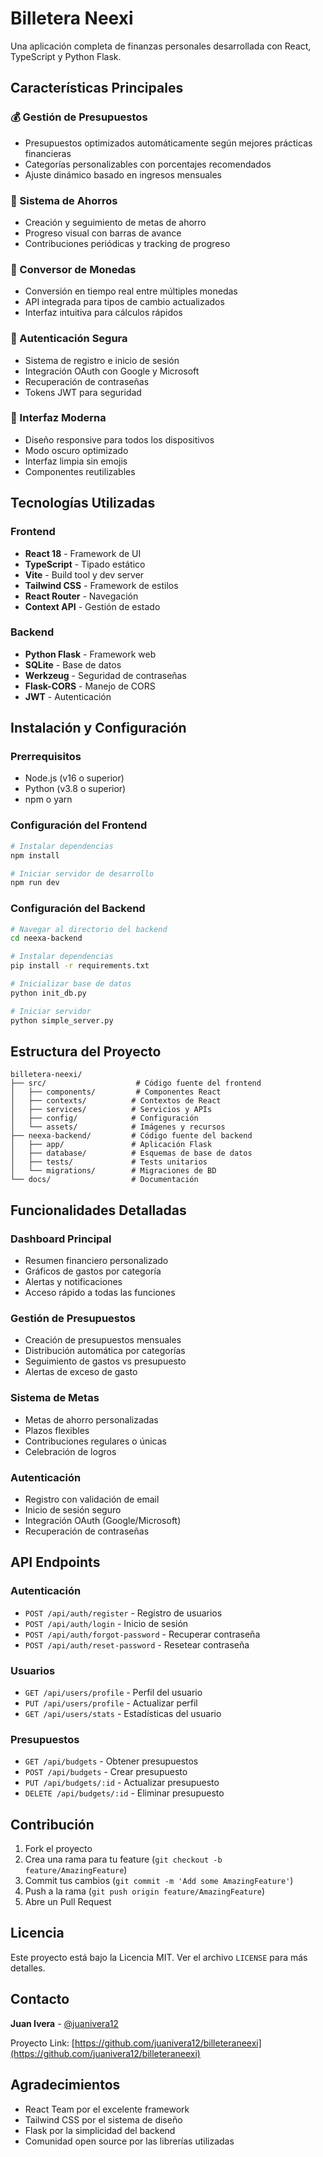# Billetera Neexi

Una aplicación completa de finanzas personales desarrollada con React, TypeScript y Python Flask.

## Características Principales

### 💰 Gestión de Presupuestos
- Presupuestos optimizados automáticamente según mejores prácticas financieras
- Categorías personalizables con porcentajes recomendados
- Ajuste dinámico basado en ingresos mensuales

### 🎯 Sistema de Ahorros
- Creación y seguimiento de metas de ahorro
- Progreso visual con barras de avance
- Contribuciones periódicas y tracking de progreso

### 💱 Conversor de Monedas
- Conversión en tiempo real entre múltiples monedas
- API integrada para tipos de cambio actualizados
- Interfaz intuitiva para cálculos rápidos

### 🔐 Autenticación Segura
- Sistema de registro e inicio de sesión
- Integración OAuth con Google y Microsoft
- Recuperación de contraseñas
- Tokens JWT para seguridad

### 🎨 Interfaz Moderna
- Diseño responsive para todos los dispositivos
- Modo oscuro optimizado
- Interfaz limpia sin emojis
- Componentes reutilizables

## Tecnologías Utilizadas

### Frontend
- **React 18** - Framework de UI
- **TypeScript** - Tipado estático
- **Vite** - Build tool y dev server
- **Tailwind CSS** - Framework de estilos
- **React Router** - Navegación
- **Context API** - Gestión de estado

### Backend
- **Python Flask** - Framework web
- **SQLite** - Base de datos
- **Werkzeug** - Seguridad de contraseñas
- **Flask-CORS** - Manejo de CORS
- **JWT** - Autenticación

## Instalación y Configuración

### Prerrequisitos
- Node.js (v16 o superior)
- Python (v3.8 o superior)
- npm o yarn

### Configuración del Frontend

```bash
# Instalar dependencias
npm install

# Iniciar servidor de desarrollo
npm run dev
```

### Configuración del Backend

```bash
# Navegar al directorio del backend
cd neexa-backend

# Instalar dependencias
pip install -r requirements.txt

# Inicializar base de datos
python init_db.py

# Iniciar servidor
python simple_server.py
```

## Estructura del Proyecto

```
billetera-neexi/
├── src/                    # Código fuente del frontend
│   ├── components/         # Componentes React
│   ├── contexts/          # Contextos de React
│   ├── services/          # Servicios y APIs
│   ├── config/            # Configuración
│   └── assets/            # Imágenes y recursos
├── neexa-backend/         # Código fuente del backend
│   ├── app/               # Aplicación Flask
│   ├── database/          # Esquemas de base de datos
│   ├── tests/             # Tests unitarios
│   └── migrations/        # Migraciones de BD
└── docs/                  # Documentación
```

## Funcionalidades Detalladas

### Dashboard Principal
- Resumen financiero personalizado
- Gráficos de gastos por categoría
- Alertas y notificaciones
- Acceso rápido a todas las funciones

### Gestión de Presupuestos
- Creación de presupuestos mensuales
- Distribución automática por categorías
- Seguimiento de gastos vs presupuesto
- Alertas de exceso de gasto

### Sistema de Metas
- Metas de ahorro personalizadas
- Plazos flexibles
- Contribuciones regulares o únicas
- Celebración de logros

### Autenticación
- Registro con validación de email
- Inicio de sesión seguro
- Integración OAuth (Google/Microsoft)
- Recuperación de contraseñas

## API Endpoints

### Autenticación
- `POST /api/auth/register` - Registro de usuarios
- `POST /api/auth/login` - Inicio de sesión
- `POST /api/auth/forgot-password` - Recuperar contraseña
- `POST /api/auth/reset-password` - Resetear contraseña

### Usuarios
- `GET /api/users/profile` - Perfil del usuario
- `PUT /api/users/profile` - Actualizar perfil
- `GET /api/users/stats` - Estadísticas del usuario

### Presupuestos
- `GET /api/budgets` - Obtener presupuestos
- `POST /api/budgets` - Crear presupuesto
- `PUT /api/budgets/:id` - Actualizar presupuesto
- `DELETE /api/budgets/:id` - Eliminar presupuesto

## Contribución

1. Fork el proyecto
2. Crea una rama para tu feature (`git checkout -b feature/AmazingFeature`)
3. Commit tus cambios (`git commit -m 'Add some AmazingFeature'`)
4. Push a la rama (`git push origin feature/AmazingFeature`)
5. Abre un Pull Request

## Licencia

Este proyecto está bajo la Licencia MIT. Ver el archivo `LICENSE` para más detalles.

## Contacto

**Juan Ivera** - [@juanivera12](https://github.com/juanivera12)

Proyecto Link: [https://github.com/juanivera12/billeteraneexi](https://github.com/juanivera12/billeteraneexi)

## Agradecimientos

- React Team por el excelente framework
- Tailwind CSS por el sistema de diseño
- Flask por la simplicidad del backend
- Comunidad open source por las librerías utilizadas
